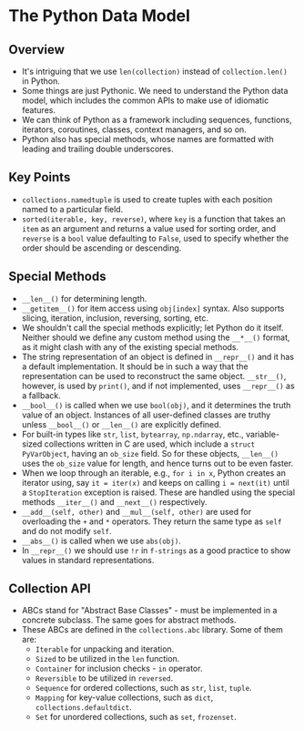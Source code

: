 # The Python Data Model

## Overview
- It's intriguing that we use `len(collection)` instead of `collection.len()` in Python.
- Some things are just Pythonic. We need to understand the Python data model, which includes the common APIs to make use of idiomatic features.
- We can think of Python as a framework including sequences, functions, iterators, coroutines, classes, context managers, and so on.
- Python also has special methods, whose names are formatted with leading and trailing double underscores.

## Key Points
- `collections.namedtuple` is used to create tuples with each position named to a particular field.
- `sorted(iterable, key, reverse)`, where `key` is a function that takes an `item` as an argument and returns a value used for sorting order, and `reverse` is a `bool` value defaulting to `False`, used to specify whether the order should be ascending or descending.

## Special Methods
- `__len__()` for determining length.
- `__getitem__()` for item access using `obj[index]` syntax. Also supports slicing, iteration, inclusion, reversing, sorting, etc.
- We shouldn't call the special methods explicitly; let Python do it itself. Neither should we define any custom method using the `__*__()` format, as it might clash with any of the existing special methods.
- The string representation of an object is defined in `__repr__()` and it has a default implementation. It should be in such a way that the representation can be used to reconstruct the same object. `__str__()`, however, is used by `print()`, and if not implemented, uses `__repr__()` as a fallback.
- `__bool__()` is called when we use `bool(obj)`, and it determines the truth value of an object. Instances of all user-defined classes are truthy unless `__bool__()` or `__len__()` are explicitly defined.
- For built-in types like `str`, `list`, `bytearray`, `np.ndarray`, etc., variable-sized collections written in C are used, which include a `struct PyVarObject`, having an `ob_size` field. So for these objects, `__len__()` uses the `ob_size` value for length, and hence turns out to be even faster.
- When we loop through an iterable, e.g., `for i in x`, Python creates an iterator using, say `it = iter(x)` and keeps on calling `i = next(it)` until a `StopIteration` exception is raised. These are handled using the special methods `__iter__()` and `__next__()` respectively.
- `__add__(self, other)` and `__mul__(self, other)` are used for overloading the `+` and `*` operators. They return the same type as `self` and do not modify `self`.
- `__abs__()` is called when we use `abs(obj)`.
- In `__repr__()` we should use `!r` in `f-strings` as a good practice to show values in standard representations.

## Collection API
- ABCs stand for "Abstract Base Classes" - must be implemented in a concrete subclass. The same goes for abstract methods.
- These ABCs are defined in the `collections.abc` library. Some of them are:
  - `Iterable` for unpacking and iteration.
  - `Sized` to be utilized in the `len` function.
  - `Container` for inclusion checks - `in` operator.
  - `Reversible` to be utilized in `reversed`.
  - `Sequence` for ordered collections, such as `str`, `list`, `tuple`.
  - `Mapping` for key-value collections, such as `dict`, `collections.defaultdict`.
  - `Set` for unordered collections, such as `set`, `frozenset`.
